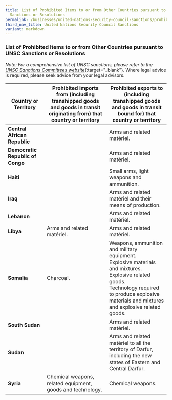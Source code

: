 ```yaml
---
title: List of Prohibited Items to or from Other Countries pursuant to UNSC
  Sanctions or Resolutions
permalink: /businesses/united-nations-security-council-sanctions/prohibited-items-unsc-countries/
third_nav_title: United Nations Security Council Sanctions
variant: markdown
---
```

### List of Prohibited Items to or from Other Countries pursuant to UNSC Sanctions or Resolutions

_Note: For a comprehensive list of UNSC sanctions, please refer to the_ [_UNSC Sanctions Committees website_](https://www.un.org/securitycouncil/content/un-sc-consolidated-list){:target="_blank"}. Where legal advice is required, please seek advice from your legal advisors.

| **Country or Territory** | **Prohibited imports from (including transhipped goods and goods in transit originating from) that country or territory** | **Prohibited exports to (including transhipped goods and goods in transit bound for) that country or territory** |
|--|--|--|
| **Central African Republic** |  | Arms and related matériel. |
| **Democratic Republic of Congo** |  | Arms and related matériel. |
| **Haiti** |  | Small arms, light weapons and ammunition.
| **Iraq** |  | Arms and related matériel and their means of production. |
| **Lebanon** |  | Arms and related matériel. |
| **Libya** | Arms and related matériel. | Arms and related matériel. |
| **Somalia** | Charcoal. | Weapons, ammunition and military equipment. <br>Explosive materials and mixtures. <br>Explosive related goods. <br>Technology required to produce explosive materials and mixtures and explosive related goods. |
| **South Sudan** |  | Arms and related matériel. |
| **Sudan** |  | Arms and related matériel to all the territory of Darfur, including the new states of Eastern and Central Darfur. |
| **Syria**  | Chemical weapons, related equipment, goods and technology. | Chemical weapons. |


